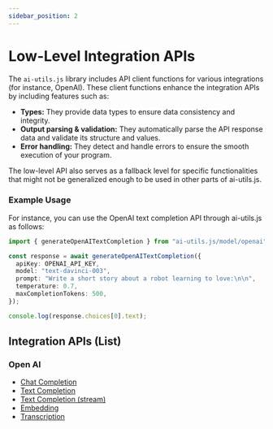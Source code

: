 ```yaml
---
sidebar_position: 2
---
```


# Low-Level Integration APIs

The `ai-utils.js` library includes API client functions for various integrations (for instance, OpenAI). These client functions enhance the integration APIs by including features such as:

- **Types:** They provide data types to ensure data consistency and integrity.
- **Output parsing & validation:** They automatically parse the API response data and validate its structure and values.
- **Error handling:** They detect and handle errors to ensure the smooth execution of your program.

The low-level API also serves as a fallback level for specific functionalities that might not be generalized enough to be used in other parts of ai-utils.js.

### Example Usage

For instance, you can use the OpenAI text completion API through ai-utils.js as follows:

```ts
import { generateOpenAITextCompletion } from "ai-utils.js/model/openai";

const response = await generateOpenAITextCompletion({
  apiKey: OPENAI_API_KEY,
  model: "text-davinci-003",
  prompt: "Write a short story about a robot learning to love:\n\n",
  temperature: 0.7,
  maxCompletionTokens: 500,
});

console.log(response.choices[0].text);
```

## Integration APIs (List)

### Open AI

- [Chat Completion](/api/modules/model_openai#generateopenaichatcompletion)
- [Text Completion](/api/modules/model_openai#generateopenaitextcompletion)
- [Text Completion (stream)](/api/modules/model_openai#streamopenaichatcompletion)
- [Embedding](/api/modules/model_openai#generateopenaiembedding)
- [Transcription](/api/modules/model_openai#generateopenaitranscription)
